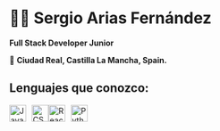 # 🧑🏻 Sergio Arias Fernández
**Full Stack Developer Junior**

🚩 **Ciudad Real, Castilla La Mancha, Spain.**

## Lenguajes que conozco:
<div style="display: flex; align-items: center;">
    <img src="https://upload.wikimedia.org/wikipedia/commons/thumb/6/6a/JavaScript-logo.png/900px-JavaScript-logo.png" alt="JavaScript" width="30" height="30" style="margin-right: 10px;" />
    <img src="https://upload.wikimedia.org/wikipedia/commons/6/62/CSS3_logo.svg" alt="CSS" width="30" height="30" />
    <img src="https://upload.wikimedia.org/wikipedia/commons/a/a7/React-icon.svg" alt="React" width="30" height="30" style="margin-right: 10px;" />
    <img src="https://upload.wikimedia.org/wikipedia/commons/c/c3/Python-logo-notext.svg" alt="Python" width="30" height="30" style="margin-right: 10px;" />
</div>



